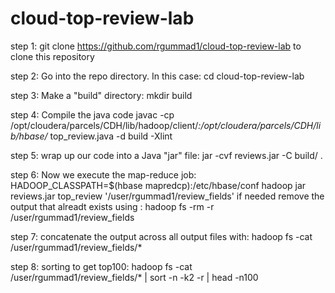 # cloud-top-review-lab
step 1: 
git clone https://github.com/rgummad1/cloud-top-review-lab to clone this repository

step 2:
Go into the repo directory. In this case: cd cloud-top-review-lab

step 3:
Make a "build" directory: mkdir build

step 4:
Compile the java code javac -cp /opt/cloudera/parcels/CDH/lib/hadoop/client/*:/opt/cloudera/parcels/CDH/lib/hbase/* top_review.java -d build -Xlint

step 5:
 wrap up our code into a Java "jar" file: jar -cvf reviews.jar -C build/ .
 
step 6:
Now we execute the map-reduce job: HADOOP_CLASSPATH=$(hbase mapredcp):/etc/hbase/conf hadoop jar reviews.jar top_review '/user/rgummad1/review_fields'
if needed remove the output that alreadt exists using : hadoop fs -rm -r /user/rgummad1/review_fields

step 7: 
concatenate the output across all output files with: hadoop fs -cat /user/rgummad1/review_fields/* 

step 8:
sorting to get top100: hadoop fs -cat /user/rgummad1/review_fields/* | sort -n -k2 -r | head -n100 
